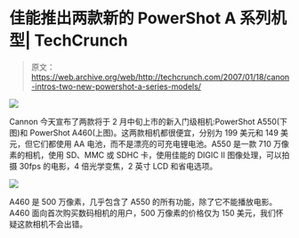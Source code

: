 # 佳能推出两款新的 PowerShot A 系列机型| TechCrunch

> 原文：<https://web.archive.org/web/http://techcrunch.com/2007/01/18/canon-intros-two-new-powershot-a-series-models/>

![](img/033631a8d33d0a68ca337aa544097a65.png)

Cannon 今天宣布了两款将于 2 月中旬上市的新入门级相机:PowerShot A550(下图)和 PowerShot A460(上图)。这两款相机都很便宜，分别为 199 美元和 149 美元，但它们都使用 AA 电池，而不是漂亮的可充电锂电池。A550 是一款 710 万像素的相机，使用 SD、MMC 或 SDHC 卡，使用佳能的 DIGIC II 图像处理，可以拍摄 30fps 的电影，4 倍光学变焦，2 英寸 LCD 和省电选项。

![](img/5e975a73512ee760a15b6166171cdbdd.png)

A460 是 500 万像素，几乎包含了 A550 的所有功能，除了它不能播放电影。A460 面向首次购买数码相机的用户，500 万像素的价格仅为 150 美元，我们怀疑这款相机不会出错。